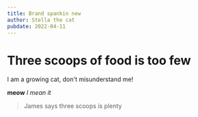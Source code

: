 ```yaml
---
title: Brand spankin new
author: Stella the cat
pubdate: 2022-04-11
---
```


# Three scoops of food is too few

I am a growing cat, don't misunderstand me!

**meow** *I mean it*

> James says three scoops is plenty

